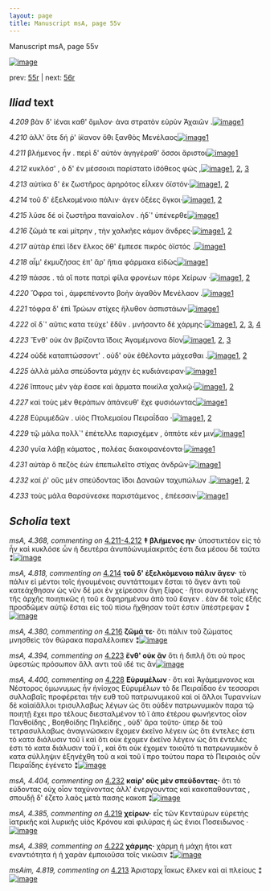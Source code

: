```yaml
---
layout: page
title: Manuscript msA, page 55v
---
```


Manuscript msA, page 55v

[![image](http://www.homermultitext.org/iipsrv?OBJ=IIP,1.0&FIF=/project/homer/pyramidal/deepzoom/hmt/vaimg/2017a/VA055VN_0557.tif&WID=100&CVT=JPEG)](http://www.homermultitext.org/ict2/?urn=urn:cite2:hmt:vaimg.2017a:VA055VN_0557)

prev:  [55r](../55r/) | next:  [56r](../56r/)

## *Iliad* text

*4.209* <a id="4.209"/> βὰν δ' ἰέναι καθ' ὅμιλον· ἀνα στρατὸν εὐρὺν Ἀχαιῶν .[![image](http://www.homermultitext.org/iipsrv?OBJ=IIP,1.0&FIF=/project/homer/pyramidal/deepzoom/hmt/vaimg/2017a/VA055VN_0557.tif&RGN=0.4755,0.2201,0.4084,0.0293&WID=1000&CVT=JPEG)](http://www.homermultitext.org/ict2/?urn=urn:cite2:hmt:vaimg.2017a:VA055VN_0557@0.4755,0.2201,0.4084,0.0293)[1](#msA_4.784)

*4.210* <a id="4.210"/> ἀλλ' ὅτε δή ῥ' ί̈κανον ὅθι ξανθὸς Μενέλαος[![image](http://www.homermultitext.org/iipsrv?OBJ=IIP,1.0&FIF=/project/homer/pyramidal/deepzoom/hmt/vaimg/2017a/VA055VN_0557.tif&RGN=0.4755,0.2412,0.3433,0.0293&WID=1000&CVT=JPEG)](http://www.homermultitext.org/ict2/?urn=urn:cite2:hmt:vaimg.2017a:VA055VN_0557@0.4755,0.2412,0.3433,0.0293)[1](#msA_4.784)

*4.211* <a id="4.211"/> βλήμενος ἦν . περὶ δ' αὐτὸν ἀγηγέραθ' ὅσσοι ἄριστοι[![image](http://www.homermultitext.org/iipsrv?OBJ=IIP,1.0&FIF=/project/homer/pyramidal/deepzoom/hmt/vaimg/2017a/VA055VN_0557.tif&RGN=0.4805,0.2517,0.3854,0.0391&WID=1000&CVT=JPEG)](http://www.homermultitext.org/ict2/?urn=urn:cite2:hmt:vaimg.2017a:VA055VN_0557@0.4805,0.2517,0.3854,0.0391)[1](#msA_4.784)

*4.212* <a id="4.212"/> κυκλόσ' , ὁ δ' ἐν μέσσοισι παρίστατο ἰ̈σόθεος φώς ,[![image](http://www.homermultitext.org/iipsrv?OBJ=IIP,1.0&FIF=/project/homer/pyramidal/deepzoom/hmt/vaimg/2017a/VA055VN_0557.tif&RGN=0.4755,0.2765,0.3854,0.0301&WID=1000&CVT=JPEG)](http://www.homermultitext.org/ict2/?urn=urn:cite2:hmt:vaimg.2017a:VA055VN_0557@0.4755,0.2765,0.3854,0.0301)[1](#msA_4.370), [2](#msAil_4.822), [3](#msA_4.784)

*4.213* <a id="4.213"/> αὐτίκα δ' ἐκ ζωστῆρος ἀρηρότος εἷλκεν ὀϊστόν·[![image](http://www.homermultitext.org/iipsrv?OBJ=IIP,1.0&FIF=/project/homer/pyramidal/deepzoom/hmt/vaimg/2017a/VA055VN_0557.tif&RGN=0.4775,0.2938,0.3854,0.0301&WID=1000&CVT=JPEG)](http://www.homermultitext.org/ict2/?urn=urn:cite2:hmt:vaimg.2017a:VA055VN_0557@0.4775,0.2938,0.3854,0.0301)[1](#msA_4.784), [2](#msAim_4.819)

*4.214* <a id="4.214"/> τοῦ δ' ἐξελκομένοιο πάλιν· άγεν ὀξέες ὄγκοι·[![image](http://www.homermultitext.org/iipsrv?OBJ=IIP,1.0&FIF=/project/homer/pyramidal/deepzoom/hmt/vaimg/2017a/VA055VN_0557.tif&RGN=0.4735,0.3148,0.3694,0.0308&WID=1000&CVT=JPEG)](http://www.homermultitext.org/ict2/?urn=urn:cite2:hmt:vaimg.2017a:VA055VN_0557@0.4735,0.3148,0.3694,0.0308)[1](#msA_4.784), [2](#msA_4.818)

*4.215* <a id="4.215"/> λῦσε δέ οἱ ζωστῆρα παναίολον . ἠδ`' ὑπένερθε[![image](http://www.homermultitext.org/iipsrv?OBJ=IIP,1.0&FIF=/project/homer/pyramidal/deepzoom/hmt/vaimg/2017a/VA055VN_0557.tif&RGN=0.4755,0.3336,0.3624,0.0346&WID=1000&CVT=JPEG)](http://www.homermultitext.org/ict2/?urn=urn:cite2:hmt:vaimg.2017a:VA055VN_0557@0.4755,0.3336,0.3624,0.0346)[1](#msA_4.784)

*4.216* <a id="4.216"/> ζῶμά τε καὶ μίτρην , τὴν χαλκῆες κάμον ἄνδρες·[![image](http://www.homermultitext.org/iipsrv?OBJ=IIP,1.0&FIF=/project/homer/pyramidal/deepzoom/hmt/vaimg/2017a/VA055VN_0557.tif&RGN=0.4725,0.3456,0.4114,0.0436&WID=1000&CVT=JPEG)](http://www.homermultitext.org/ict2/?urn=urn:cite2:hmt:vaimg.2017a:VA055VN_0557@0.4725,0.3456,0.4114,0.0436)[1](#msA_4.784), [2](#msA_4.380)

*4.217* <a id="4.217"/> αὐτὰρ ἐπεὶ ἴδεν ἕλκος ὅθ' ἔμπεσε πικρὸς ὀϊστός .[![image](http://www.homermultitext.org/iipsrv?OBJ=IIP,1.0&FIF=/project/homer/pyramidal/deepzoom/hmt/vaimg/2017a/VA055VN_0557.tif&RGN=0.4865,0.3644,0.3954,0.0391&WID=1000&CVT=JPEG)](http://www.homermultitext.org/ict2/?urn=urn:cite2:hmt:vaimg.2017a:VA055VN_0557@0.4865,0.3644,0.3954,0.0391)[1](#msA_4.784)

*4.218* <a id="4.218"/> αἷμ' ἐκμυζήσας ἐπ' ἄρ' ἤπια φάρμακα εἰδὼς[![image](http://www.homermultitext.org/iipsrv?OBJ=IIP,1.0&FIF=/project/homer/pyramidal/deepzoom/hmt/vaimg/2017a/VA055VN_0557.tif&RGN=0.4875,0.3877,0.3894,0.0353&WID=1000&CVT=JPEG)](http://www.homermultitext.org/ict2/?urn=urn:cite2:hmt:vaimg.2017a:VA055VN_0557@0.4875,0.3877,0.3894,0.0353)[1](#msA_4.784)

*4.219* <a id="4.219"/> πάσσε . τά οἵ ποτε πατρὶ φίλα φρονέων πόρε Χείρων ·[![image](http://www.homermultitext.org/iipsrv?OBJ=IIP,1.0&FIF=/project/homer/pyramidal/deepzoom/hmt/vaimg/2017a/VA055VN_0557.tif&RGN=0.4835,0.4042,0.4044,0.0421&WID=1000&CVT=JPEG)](http://www.homermultitext.org/ict2/?urn=urn:cite2:hmt:vaimg.2017a:VA055VN_0557@0.4835,0.4042,0.4044,0.0421)[1](#msA_4.784), [2](#msA_4.385)

*4.220* <a id="4.220"/> Ὄφρα τοὶ , ἀμφεπένοντο βοὴν ἀγαθὸν Μενέλαον .[![image](http://www.homermultitext.org/iipsrv?OBJ=IIP,1.0&FIF=/project/homer/pyramidal/deepzoom/hmt/vaimg/2017a/VA055VN_0557.tif&RGN=0.4855,0.423,0.3834,0.0376&WID=1000&CVT=JPEG)](http://www.homermultitext.org/ict2/?urn=urn:cite2:hmt:vaimg.2017a:VA055VN_0557@0.4855,0.423,0.3834,0.0376)[1](#msA_4.784)

*4.221* <a id="4.221"/> τόφρα δ' ἐπὶ Τρώων στίχες ἤλυθον ἀσπιστάων·[![image](http://www.homermultitext.org/iipsrv?OBJ=IIP,1.0&FIF=/project/homer/pyramidal/deepzoom/hmt/vaimg/2017a/VA055VN_0557.tif&RGN=0.4845,0.4433,0.3834,0.0376&WID=1000&CVT=JPEG)](http://www.homermultitext.org/ict2/?urn=urn:cite2:hmt:vaimg.2017a:VA055VN_0557@0.4845,0.4433,0.3834,0.0376)[1](#msA_4.784)

*4.222* <a id="4.222"/> οἳ δ`' αῦτις κατα τεύχε' ἔδῠν . μνήσαντο δὲ χάρμης·[![image](http://www.homermultitext.org/iipsrv?OBJ=IIP,1.0&FIF=/project/homer/pyramidal/deepzoom/hmt/vaimg/2017a/VA055VN_0557.tif&RGN=0.4865,0.4613,0.4034,0.0376&WID=1000&CVT=JPEG)](http://www.homermultitext.org/ict2/?urn=urn:cite2:hmt:vaimg.2017a:VA055VN_0557@0.4865,0.4613,0.4034,0.0376)[1](#msAil_4.823), [2](#msA_4.389), [3](#msA_4.784), [4](#msA_4.387)

*4.223* <a id="4.223"/> Ἔνθ' οὐκ ὰν βρίζοντα ἴ̈δοις Ἀγαμέμνονα δῖον[![image](http://www.homermultitext.org/iipsrv?OBJ=IIP,1.0&FIF=/project/homer/pyramidal/deepzoom/hmt/vaimg/2017a/VA055VN_0557.tif&RGN=0.4855,0.4816,0.3814,0.0376&WID=1000&CVT=JPEG)](http://www.homermultitext.org/ict2/?urn=urn:cite2:hmt:vaimg.2017a:VA055VN_0557@0.4855,0.4816,0.3814,0.0376)[1](#msA_4.784), [2](#msA_4.394), [3](#msA_4.393)

*4.224* <a id="4.224"/> οὐδὲ καταπτώσσοντ' . οὐδ' οὐκ ἐθέλοντα μάχεσθαι .[![image](http://www.homermultitext.org/iipsrv?OBJ=IIP,1.0&FIF=/project/homer/pyramidal/deepzoom/hmt/vaimg/2017a/VA055VN_0557.tif&RGN=0.4855,0.5004,0.3734,0.0353&WID=1000&CVT=JPEG)](http://www.homermultitext.org/ict2/?urn=urn:cite2:hmt:vaimg.2017a:VA055VN_0557@0.4855,0.5004,0.3734,0.0353)[1](#msA_4.784), [2](#msAim_4.820)

*4.225* <a id="4.225"/> ἀλλὰ μάλα σπεύδοντα μάχην ἐς κυδιάνειραν·[![image](http://www.homermultitext.org/iipsrv?OBJ=IIP,1.0&FIF=/project/homer/pyramidal/deepzoom/hmt/vaimg/2017a/VA055VN_0557.tif&RGN=0.4845,0.5169,0.3784,0.0383&WID=1000&CVT=JPEG)](http://www.homermultitext.org/ict2/?urn=urn:cite2:hmt:vaimg.2017a:VA055VN_0557@0.4845,0.5169,0.3784,0.0383)[1](#msA_4.784)

*4.226* <a id="4.226"/> ἵππους μὲν γὰρ ἔασε καὶ ἅρματα ποικίλα χαλκῷ·[![image](http://www.homermultitext.org/iipsrv?OBJ=IIP,1.0&FIF=/project/homer/pyramidal/deepzoom/hmt/vaimg/2017a/VA055VN_0557.tif&RGN=0.4805,0.5394,0.4004,0.0368&WID=1000&CVT=JPEG)](http://www.homermultitext.org/ict2/?urn=urn:cite2:hmt:vaimg.2017a:VA055VN_0557@0.4805,0.5394,0.4004,0.0368)[1](#msAim_4.821), [2](#msA_4.784)

*4.227* <a id="4.227"/> καὶ τοὺς μὲν θεράπων ἀπάνευθ' ἔχε φυσιόωντας[![image](http://www.homermultitext.org/iipsrv?OBJ=IIP,1.0&FIF=/project/homer/pyramidal/deepzoom/hmt/vaimg/2017a/VA055VN_0557.tif&RGN=0.4905,0.5552,0.3944,0.0368&WID=1000&CVT=JPEG)](http://www.homermultitext.org/ict2/?urn=urn:cite2:hmt:vaimg.2017a:VA055VN_0557@0.4905,0.5552,0.3944,0.0368)[1](#msA_4.784)

*4.228* <a id="4.228"/> Εὐρυμέδῶν . υἱὸς Πτολεμαίου Πειραΐδαο ·[![image](http://www.homermultitext.org/iipsrv?OBJ=IIP,1.0&FIF=/project/homer/pyramidal/deepzoom/hmt/vaimg/2017a/VA055VN_0557.tif&RGN=0.4805,0.5748,0.3574,0.0368&WID=1000&CVT=JPEG)](http://www.homermultitext.org/ict2/?urn=urn:cite2:hmt:vaimg.2017a:VA055VN_0557@0.4805,0.5748,0.3574,0.0368)[1](#msA_4.784), [2](#msA_4.400)

*4.229* <a id="4.229"/> τῷ μάλα πολλ`' ἐπέτελλε παρισχέμεν , ὁππότε κέν μιν[![image](http://www.homermultitext.org/iipsrv?OBJ=IIP,1.0&FIF=/project/homer/pyramidal/deepzoom/hmt/vaimg/2017a/VA055VN_0557.tif&RGN=0.4925,0.5853,0.4144,0.0428&WID=1000&CVT=JPEG)](http://www.homermultitext.org/ict2/?urn=urn:cite2:hmt:vaimg.2017a:VA055VN_0557@0.4925,0.5853,0.4144,0.0428)[1](#msA_4.784)

*4.230* <a id="4.230"/> γυῖα λάβῃ κάματος , πολέας διακοιρανέοντα·[![image](http://www.homermultitext.org/iipsrv?OBJ=IIP,1.0&FIF=/project/homer/pyramidal/deepzoom/hmt/vaimg/2017a/VA055VN_0557.tif&RGN=0.4955,0.6086,0.3874,0.0398&WID=1000&CVT=JPEG)](http://www.homermultitext.org/ict2/?urn=urn:cite2:hmt:vaimg.2017a:VA055VN_0557@0.4955,0.6086,0.3874,0.0398)[1](#msA_4.784)

*4.231* <a id="4.231"/> αὐτὰρ ὃ πεζὸς ἐὼν ἐπεπωλεῖτο στίχας ἀνδρῶν·[![image](http://www.homermultitext.org/iipsrv?OBJ=IIP,1.0&FIF=/project/homer/pyramidal/deepzoom/hmt/vaimg/2017a/VA055VN_0557.tif&RGN=0.4955,0.6266,0.3734,0.0368&WID=1000&CVT=JPEG)](http://www.homermultitext.org/ict2/?urn=urn:cite2:hmt:vaimg.2017a:VA055VN_0557@0.4955,0.6266,0.3734,0.0368)[1](#msA_4.784)

*4.232* <a id="4.232"/> καί ῥ' οὓς μὲν σπεύδοντας ἴ̈δοι Δαναῶν ταχυπώλων .[![image](http://www.homermultitext.org/iipsrv?OBJ=IIP,1.0&FIF=/project/homer/pyramidal/deepzoom/hmt/vaimg/2017a/VA055VN_0557.tif&RGN=0.4795,0.6454,0.4154,0.0391&WID=1000&CVT=JPEG)](http://www.homermultitext.org/ict2/?urn=urn:cite2:hmt:vaimg.2017a:VA055VN_0557@0.4795,0.6454,0.4154,0.0391)[1](#msA_4.404), [2](#msA_4.784)

*4.233* <a id="4.233"/> τοὺς μάλα θαρσύνεσκε παριστάμενος , ἐπέεσσιν·[![image](http://www.homermultitext.org/iipsrv?OBJ=IIP,1.0&FIF=/project/homer/pyramidal/deepzoom/hmt/vaimg/2017a/VA055VN_0557.tif&RGN=0.4975,0.6657,0.3904,0.0376&WID=1000&CVT=JPEG)](http://www.homermultitext.org/ict2/?urn=urn:cite2:hmt:vaimg.2017a:VA055VN_0557@0.4975,0.6657,0.3904,0.0376)[1](#msA_4.784)

## *Scholia* text

*msA, 4.368, commenting on* [4.211-4.212](#4.211-4.212)  <a id="msA_4.368"/> **‡ βλήμενος ην·** ὑποστικτέον εἰς τὸ ἦν καὶ κυκλόσε ὧν ἡ δευτέρα ἀνυπόώνυμίακριτός ἐστι δια μέσου δὲ ταύτα ⁑[![image](http://www.homermultitext.org/iipsrv?OBJ=IIP,1.0&FIF=/project/homer/pyramidal/deepzoom/hmt/vaimg/2017a/VA055VN_0557.tif&RGN=0.20228445,0.11452282,0.58640383,0.03319502&WID=1000&CVT=JPEG)](http://www.homermultitext.org/ict2/?urn=urn:cite2:hmt:vaimg.2017a:VA055VN_0557@0.20228445,0.11452282,0.58640383,0.03319502)

*msA, 4.818, commenting on* [4.214](#4.214)  <a id="msA_4.818"/> **τοῦ δ' ἐξελκὸμενοιο πάλιν ἅγεν·** τὸ πάλιν εἰ μέντοι τοῖς ἡγουμένοις συντάττοιμεν ἔσται τὸ ἅγεν ἀντι τοῦ κατεάχθησαν ὡς νῦν δέ μοι ἐν χείρεσσιν ἄγη ξίφος · ἤτοι συνεσταλμένης τῆς ἀρχῆς ποιητικῶς ἡ τοῦ ε ἄφηρημένου ἀπὸ τοῦ ἔαγεν . ἐὰν δὲ τοῖς ἑξῆς προσδῶμεν αὐτῷ ἔσται εἰς τοῦ πίσω ἤχθησαν τοῦτ έστιν ὕπέστρεψαν ⁑[![image](http://www.homermultitext.org/iipsrv?OBJ=IIP,1.0&FIF=/project/homer/pyramidal/deepzoom/hmt/vaimg/2017a/VA055VN_0557.tif&RGN=0.20136330,0.24923928,0.22402358,0.09820194&WID=1000&CVT=JPEG)](http://www.homermultitext.org/ict2/?urn=urn:cite2:hmt:vaimg.2017a:VA055VN_0557@0.20136330,0.24923928,0.22402358,0.09820194)

*msA, 4.380, commenting on* [4.216](#4.216)  <a id="msA_4.380"/> **ζῶμά τε·** ὅτι πάλιν τοῦ ζώματος μνησθεὶς τὸν θώρακα παραλέλοιπεν ⁑[![image](http://www.homermultitext.org/iipsrv?OBJ=IIP,1.0&FIF=/project/homer/pyramidal/deepzoom/hmt/vaimg/2017a/VA055VN_0557.tif&RGN=0.20431098,0.34163209,0.22033898,0.02987552&WID=1000&CVT=JPEG)](http://www.homermultitext.org/ict2/?urn=urn:cite2:hmt:vaimg.2017a:VA055VN_0557@0.20431098,0.34163209,0.22033898,0.02987552)

*msA, 4.394, commenting on* [4.223](#4.223)  <a id="msA_4.394"/> **ἔνθ' οὐκ ἂν** ὅτι ἡ διπλῆ ὅτι οὑ προς ὑφεστὼς πρόσωπον ἄλλ αντι τοῦ ιδέ τις ἂν[![image](http://www.homermultitext.org/iipsrv?OBJ=IIP,1.0&FIF=/project/homer/pyramidal/deepzoom/hmt/vaimg/2017a/VA055VN_0557.tif&RGN=0.22476050,0.61230982,0.20891673,0.03485477&WID=1000&CVT=JPEG)](http://www.homermultitext.org/ict2/?urn=urn:cite2:hmt:vaimg.2017a:VA055VN_0557@0.22476050,0.61230982,0.20891673,0.03485477)

*msA, 4.400, commenting on* [4.228](#4.228)  <a id="msA_4.400"/> **Εὐρυμέλων ·** ὅτι καὶ Ἀγάμεμνονος και Νέστορος ὁμωνυμως ἦν ἡνίοχος Εὐρυμέλων τὸ δε Πειραΐδαο ἐν τεσσαρσι συλλαβαῖς προφέρεται τὴν ευθ τοῦ πατρωνυμικοῦ καὶ οἱ ἄλλοι Τυραννίων δὲ καὶαἱἄλλοι τρισυλλαβως λέγων ὡς ὅτι οὐδὲν πατρωνυμικὸν παρα τῷ ποιητῇ ἔχει προ τέλους διεσταλμένον τὸ ϊ ἀπο ἑτέρου φωνήεντος οἶον Πανθοίδης , Βοηθοίδης Πηλείδης , οὐδ' ἄρα τοῦτο· ὑπερ δὲ τοῦ τετρασυλλαβως ἀναγινώσκειν ἔχομεν ἑκεῖνο λέγειν ὡς ὅτι ἐντελες ἐστι τὸ κατα διάλυσιν τοῦ ϊ καὶ ὅτι οὐκ έχομεν ἑκεῖνο λέγειν ὡς ὅτι ἐντελές ἐστι τὸ κατα διάλυσιν τοῦ ϊ , καὶ ὅτι οὐκ ἐχομεν τοιοῦτό τι πατρωνυμικὸν ὃ κατα σύλληψιν ἐξηνέχθη τοῦ α καὶ τοῦ ϊ προ τούτου παρα τὸ Πειραιὸς οὖν Πειραΐδης ἐγένετο ⁑[![image](http://www.homermultitext.org/iipsrv?OBJ=IIP,1.0&FIF=/project/homer/pyramidal/deepzoom/hmt/vaimg/2017a/VA055VN_0557.tif&RGN=0.22107590,0.63831259,0.66543847,0.13775934&WID=1000&CVT=JPEG)](http://www.homermultitext.org/ict2/?urn=urn:cite2:hmt:vaimg.2017a:VA055VN_0557@0.22107590,0.63831259,0.66543847,0.13775934)

*msA, 4.404, commenting on* [4.232](#4.232)  <a id="msA_4.404"/> **καίρ' οὒς μὲν σπεύδοντας·** ὅτι τὸ εύδοντας οὐχ οἷον ταχύνοντας ἀλλ' ἐνεργουντας καὶ κακοπαθουντας , σπουδῇ δ' έζετο λαὸς μετὰ πασης κακοπ ⁑[![image](http://www.homermultitext.org/iipsrv?OBJ=IIP,1.0&FIF=/project/homer/pyramidal/deepzoom/hmt/vaimg/2017a/VA055VN_0557.tif&RGN=0.22770818,0.74329184,0.65659543,0.04771784&WID=1000&CVT=JPEG)](http://www.homermultitext.org/ict2/?urn=urn:cite2:hmt:vaimg.2017a:VA055VN_0557@0.22770818,0.74329184,0.65659543,0.04771784)

*msA, 4.385, commenting on* [4.219](#4.219)  <a id="msA_4.385"/> **χείρων·** εἷς τῶν Κενταύρων εὑρετὴς ϊατρικῆς καὶ λυρικῆς υἱὸς Κρόνου καὶ φιλύρας ἠ ὡς ἔνιοι Ποσειδωνος ·[![image](http://www.homermultitext.org/iipsrv?OBJ=IIP,1.0&FIF=/project/homer/pyramidal/deepzoom/hmt/vaimg/2017a/VA055VN_0557.tif&RGN=0.22273397,0.77067773,0.65549005,0.04066390&WID=1000&CVT=JPEG)](http://www.homermultitext.org/ict2/?urn=urn:cite2:hmt:vaimg.2017a:VA055VN_0557@0.22273397,0.77067773,0.65549005,0.04066390)

*msA, 4.389, commenting on* [4.222](#4.222)  <a id="msA_4.389"/> **χάρμης·** χάρμη ἡ μάχη ἤτοι κατ εναντιότητα ἠ ἡ χαρὰν ἐμποιοῦσα τοῖς νικῶσιν ⁑[![image](http://www.homermultitext.org/iipsrv?OBJ=IIP,1.0&FIF=/project/homer/pyramidal/deepzoom/hmt/vaimg/2017a/VA055VN_0557.tif&RGN=0.22770818,0.78893499,0.57092852,0.03692946&WID=1000&CVT=JPEG)](http://www.homermultitext.org/ict2/?urn=urn:cite2:hmt:vaimg.2017a:VA055VN_0557@0.22770818,0.78893499,0.57092852,0.03692946)

*msAim, 4.819, commenting on* [4.213](#4.213)  <a id="msAim_4.819"/> Ἀρισταρχ Ϊακως ἕλκεν καὶ αἱ πλείους ⁑[![image](http://www.homermultitext.org/iipsrv?OBJ=IIP,1.0&FIF=/project/homer/pyramidal/deepzoom/hmt/vaimg/2017a/VA055VN_0557.tif&RGN=0.42833456,0.30885201,0.04734709,0.02807746&WID=1000&CVT=JPEG)](http://www.homermultitext.org/ict2/?urn=urn:cite2:hmt:vaimg.2017a:VA055VN_0557@0.42833456,0.30885201,0.04734709,0.02807746)
